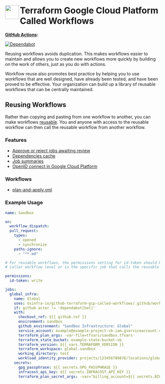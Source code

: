 # <img align="left" width="45" height="45" src="https://user-images.githubusercontent.com/1610100/201473670-e0e6bdeb-742f-4be1-a47a-3506309620a3.png"> Terraform Google Cloud Platform Called Workflows

**[GitHub Actions](https://github.com/osinfra-io/github-terraform-gcp-called-workflows/actions):**

[![Dependabot](https://github.com/osinfra-io/github-terraform-gcp-called-workflows/actions/workflows/local-dependabot.yml/badge.svg)](https://github.com/osinfra-io/github-terraform-gcp-called-workflows/actions/workflows/local-dependabot.yml)

Reusing workflows avoids duplication. This makes workflows easier to maintain and allows you to create new workflows
more quickly by building on the work of others, just as you do with actions.

Workflow reuse also promotes best practice by helping you to use workflows that are well designed, have already been
tested, and have been proved to be effective. Your organization can build up a library of reusable workflows that can
be centrally maintained.

## Reusing Workflows

Rather than copying and pasting from one workflow to another, you can make workflows [reusable](https://docs.github.com/en/actions/learn-github-actions/reusing-workflows). You and anyone with access to the reusable workflow can then call the reusable workflow from another workflow.

### Features

- [Approve or reject jobs awaiting review](https://docs.github.com/en/actions/managing-workflow-runs/reviewing-deployments)
- [Dependencies cache](https://docs.github.com/en/actions/advanced-guides/caching-dependencies-to-speed-up-workflows)
- [Job summaries](https://docs.github.com/en/actions/using-workflows/workflow-commands-for-github-actions#adding-a-job-summary)
- [OpenID connect in Google Cloud Platform](https://docs.github.com/en/actions/deployment/security-hardening-your-deployments/configuring-openid-connect-in-google-cloud-platform)

### Workflows

- [plan-and-apply.yml](.github/workflows/plan-and-apply.yml)

### Example Usage

```yaml
name: Sandbox

on:
  workflow_dispatch:
  pull_request:
    types:
      - opened
      - synchronize
    paths-ignore:
      - "**.md"

# For reusable workflows, the permissions setting for id-token should be set to write at the
# caller workflow level or in the specific job that calls the reusable workflow.

permissions:
  id-token: write

jobs:
  global_infra:
    name: Global
    uses: osinfra-io/github-terraform-gcp-called-workflows/.github/workflows/plan-and-apply.yml@v0.0.0
    if: github.actor != 'dependabot[bot]'
    with:
      checkout_ref: ${{ github.ref }}
      environment: sandbox
      github_environment: "Sandbox Infrastructure: Global"
      service_account: example@example-project-sb.iam.gserviceaccount.com
      terraform_plan_args: -var-file=tfvars/sandbox.tfvars
      terraform_state_bucket: example-state-bucket-sb
      terraform_version: ${{ vars.TERRAFORM_VERSION }}
      terraform_workspace: global-sandbox
      working_directory: test
      workload_identity_provider: projects/123456789876/locations/global/workloadIdentityPools/github-actions/providers/github-actions-oidc
    secrets:
      gpg_passphrase: ${{ secrets.GPG_PASSPHRASE }}
      infracost_api_key: ${{ secrets.INFRACOST_API_KEY }}
      terraform_plan_secret_args: -var="billing_account=${{ secrets.BILLING_ACCOUNT }}"
```
